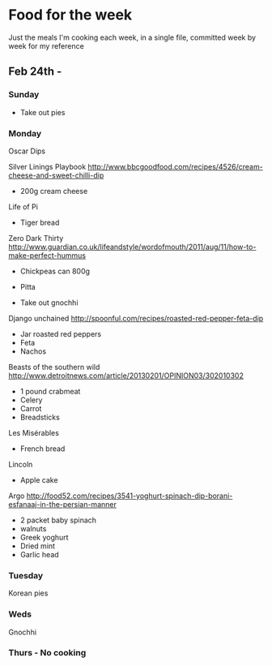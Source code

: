 # Food for the week

Just the meals I'm cooking each week, in a single file, committed week by week for my reference

## Feb 24th - 

### Sunday

* Take out pies

### Monday

Oscar Dips

Silver Linings Playbook
http://www.bbcgoodfood.com/recipes/4526/cream-cheese-and-sweet-chilli-dip

* 200g cream cheese

Life of Pi

* Tiger bread

Zero Dark Thirty
http://www.guardian.co.uk/lifeandstyle/wordofmouth/2011/aug/11/how-to-make-perfect-hummus

* Chickpeas can 800g
* Pitta

* Take out gnochhi

Django unchained
http://spoonful.com/recipes/roasted-red-pepper-feta-dip

* Jar roasted red peppers
* Feta
* Nachos

Beasts of the southern wild
http://www.detroitnews.com/article/20130201/OPINION03/302010302

* 1 pound crabmeat
* Celery
* Carrot
* Breadsticks

Les Misérables

* French bread

Lincoln

* Apple cake

Argo
http://food52.com/recipes/3541-yoghurt-spinach-dip-borani-esfanaaj-in-the-persian-manner

* 2 packet baby spinach
* walnuts
* Greek yoghurt
* Dried mint
* Garlic head


### Tuesday

Korean pies

### Weds

Gnochhi

### Thurs - No cooking
